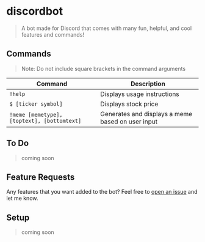 # discordbot
> A bot made for Discord that comes with many fun, helpful, and cool features and commands!

## Commands
> Note: Do not include square brackets in the command arguments

| Command | Description
|---------|-------------|
| `!help` | Displays usage instructions|
| `$ [ticker symbol]` | Displays stock price|
| `!meme [memetype], [toptext], [bottomtext]` | Generates and displays a meme based on user input|



## To Do
> coming soon

## Feature Requests
Any features that you want added to the bot? Feel free to [open an issue](https://github.com/lokhinw/discordbot/issues/new) and let me know.
## Setup
> coming soon

